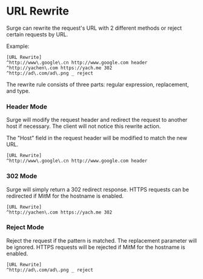 URL Rewrite
===========

Surge can rewrite the request's URL with 2 different methods or reject certain requests by URL.

Example:

    [URL Rewrite]
    ^http://www\.google\.cn http://www.google.com header
    ^http://yachen\.com https://yach.me 302
    ^http://ad\.com/ad\.png _ reject
    

The rewrite rule consists of three parts: regular expression, replacement, and type.

### Header Mode

Surge will modify the request header and redirect the request to another host if necessary. The client will not notice this rewrite action.

The "Host" field in the request header will be modified to match the new URL.

    [URL Rewrite]
    ^http://www\.google\.cn http://www.google.com header
    

### 302 Mode

Surge will simply return a 302 redirect response. HTTPS requests can be redirected if MitM for the hostname is enabled.

    [URL Rewrite]
    ^http://yachen\.com https://yach.me 302
    

### Reject Mode

Reject the request if the pattern is matched. The replacement parameter will be ignored. HTTPS requests will be rejected if MitM for the hostname is enabled.

    [URL Rewrite]
    ^http://ad\.com/ad\.png _ reject